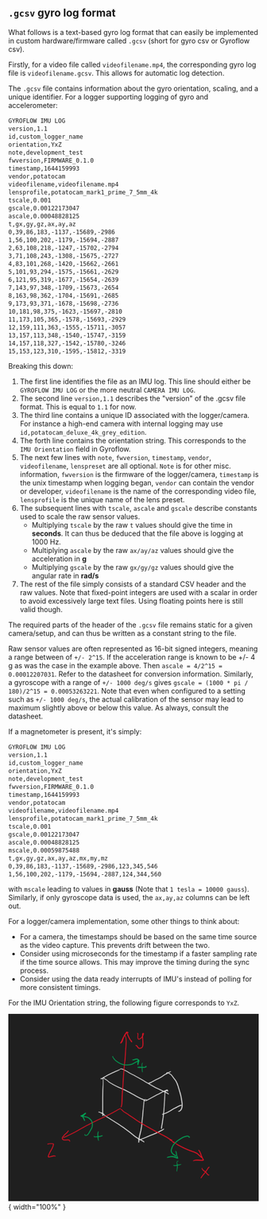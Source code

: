 ## `.gcsv` gyro log format

What follows is a text-based gyro log format that can easily be implemented in custom hardware/firmware called `.gcsv` (short for gyro csv or Gyroflow csv).

Firstly, for a video file called `videofilename.mp4`, the corresponding gyro log file is `videofilename.gcsv`. This allows for automatic log detection.

The `.gcsv` file contains information about the gyro orientation, scaling, and a unique identifier. For a logger supporting logging of gyro and accelerometer:

```
GYROFLOW IMU LOG
version,1.1
id,custom_logger_name
orientation,YxZ
note,development_test
fwversion,FIRMWARE_0.1.0
timestamp,1644159993
vendor,potatocam
videofilename,videofilename.mp4
lensprofile,potatocam_mark1_prime_7_5mm_4k
tscale,0.001
gscale,0.00122173047
ascale,0.00048828125
t,gx,gy,gz,ax,ay,az
0,39,86,183,-1137,-15689,-2986
1,56,100,202,-1179,-15694,-2887
2,63,108,218,-1247,-15702,-2794
3,71,108,243,-1308,-15675,-2727
4,83,101,268,-1420,-15662,-2661
5,101,93,294,-1575,-15661,-2629
6,121,95,319,-1677,-15654,-2639
7,143,97,348,-1709,-15673,-2654
8,163,98,362,-1704,-15691,-2685
9,173,93,371,-1678,-15698,-2736
10,181,98,375,-1623,-15697,-2810
11,173,105,365,-1578,-15693,-2929
12,159,111,363,-1555,-15711,-3057
13,157,113,348,-1540,-15747,-3159
14,157,118,327,-1542,-15780,-3246
15,153,123,310,-1595,-15812,-3319
```

Breaking this down:

1. The first line identifies the file as an IMU log. This line should either be `GYROFLOW IMU LOG` or the more neutral `CAMERA IMU LOG`.
2. The second line `version,1.1` describes the "version" of the .gcsv file format. This is equal to `1.1` for now.
3. The third line contains a unique ID associated with the logger/camera. For instance a high-end camera with internal logging may use `id,potatocam_deluxe_4k_grey_edition`.
4. The forth line contains the orientation string. This corresponds to the `IMU Orientation` field in Gyroflow.
5. The next few lines with `note`, `fwversion`, `timestamp`, `vendor`, `videofilename`, `lenspreset` are all optional. `Note` is for other misc. information, `fwversion` is the firmware of the logger/camera, `timestamp` is the unix timestamp when logging began, `vendor` can contain the vendor or developer, `videofilename` is the name of the corresponding video file, `lensprofile` is the unique name of the lens preset.
6. The subsequent lines with `tscale`, `ascale` and `gscale` describe constants used to scale the raw sensor values.
	- Multiplying `tscale` by the raw `t` values should give the time in **seconds**. It can thus be deduced that the file above is logging at 1000 Hz.
	- Multiplying `ascale` by the raw `ax/ay/az` values should give the acceleration in **g**
	- Multiplying `gscale` by the raw `gx/gy/gz` values should give the angular rate in **rad/s**
7. The rest of the file simply consists of a standard CSV header and the raw values. Note that fixed-point integers are used with a scalar in order to avoid excessively large text files. Using floating points here is still valid though.

The required parts of the header of the `.gcsv` file remains static for a given camera/setup, and can thus be written as a constant string to the file.

Raw sensor values are often represented as 16-bit signed integers, meaning a range between of `+/- 2^15`. If the acceleration range is known to be +/- 4 g as was the case in the example above. Then `ascale = 4/2^15 = 0.00012207031`. Refer to the datasheet for conversion information. Similarly, a gyroscope with a range of `+/- 1000 deg/s` gives `gscale = (1000 * pi / 180)/2^15 = 0.00053263221`. Note that even when configured to a setting such as `+/- 1000 deg/s`, the actual calibration of the sensor may lead to maximum slightly above or below this value. As always, consult the datasheet.

If a magnetometer is present, it's simply:
```
GYROFLOW IMU LOG
version,1.1
id,custom_logger_name
orientation,YxZ
note,development_test
fwversion,FIRMWARE_0.1.0
timestamp,1644159993
vendor,potatocam
videofilename,videofilename.mp4
lensprofile,potatocam_mark1_prime_7_5mm_4k
tscale,0.001
gscale,0.00122173047
ascale,0.00048828125
mscale,0.00059875488
t,gx,gy,gz,ax,ay,az,mx,my,mz
0,39,86,183,-1137,-15689,-2986,123,345,546
1,56,100,202,-1179,-15694,-2887,124,344,560
```
with `mscale` leading to values in **gauss** (Note that `1 tesla = 10000 gauss`). Similarly, if only gyroscope data is used, the `ax,ay,az` columns can be left out.

For a logger/camera implementation, some other things to think about:

* For a camera, the timestamps should be based on the same time source as the video capture. This prevents drift between the two.
* Consider using microseconds for the timestamp if a faster sampling rate if the time source allows. This may improve the timing during the sync process.
* Consider using the data ready interrupts of IMU's instead of polling for more consistent timings.

For the IMU Orientation string, the following figure corresponds to `YxZ`.

![!](img/example_axes.png){ width="100%" }